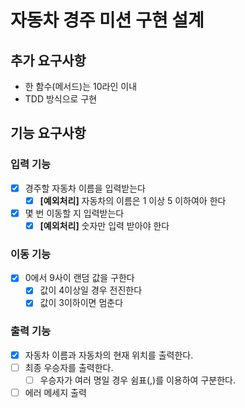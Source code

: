 # 자동차 경주 미션 구현 설계

## 추가 요구사항

- 한 함수(메서드)는 10라인 이내
- TDD 방식으로 구현

## 기능 요구사항

### 입력 기능

- [x] 경주할 자동차 이름을 입력받는다
    - [x] **[예외처리]** 자동차의 이름은 1 이상 5 이하여아 한다
- [x] 몇 번 이동할 지 입력받는다
    - [x] **[예외처리]** 숫자만 입력 받아야 한다

### 이동 기능

- [x] 0에서 9사이 랜덤 값을 구한다
    - [x] 값이 4이상일 경우 전진한다
    - [x] 값이 3이하이면 멈춘다

### 출력 기능

- [x] 자동차 이름과 자동차의 현재 위치를 출력한다.
- [ ] 최종 우승자를 출력한다.
    - [ ] 우승자가 여러 명일 경우 쉼표(,)를 이용하여 구분한다.
- [ ] 에러 메세지 출력